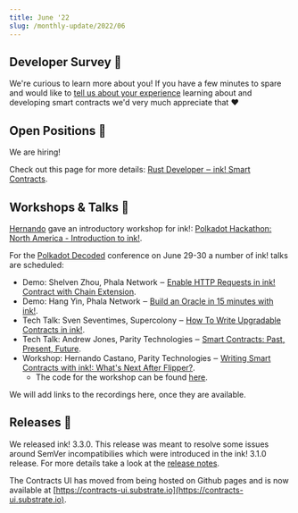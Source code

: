 ```yaml
---
title: June '22
slug: /monthly-update/2022/06
---
```


## Developer Survey 📓

We're curious to learn more about you! If you have a few minutes to spare and would like
to [tell us about your experience](https://forms.gle/o3EC4Vz9kVrwiGeY9) learning about and developing smart contracts we'd very
much appreciate that ❤️ 

## Open Positions 💼

We are hiring!

Check out this page for more details:
[Rust Developer ‒ ink! Smart Contracts](https://boards.greenhouse.io/parity/jobs/5145492003).

## Workshops & Talks 🎤

[Hernando](https://github.com/hcastano) gave an introductory workshop for ink!:
[Polkadot Hackathon: North America - Introduction to ink!](https://www.youtube.com/watch?v=DZW7I_Lf-ps).

For the [Polkadot Decoded](https://decoded.polkadot.network/) conference on June 29-30 a number
of ink! talks are scheduled:

* Demo: Shelven Zhou, Phala Network ‒ [Enable HTTP Requests in ink! Contract with Chain Extension](https://decoded.polkadot.network/agenda/?date=2022-06-29&location=online&presentation=enable-http-requests-in-ink&tz=online).
* Demo: Hang Yin, Phala Network ‒ [Build an Oracle in 15 minutes with ink!](https://decoded.polkadot.network/agenda/?date=2022-06-29&location=online&presentation=build-an-orcal&tz=online).
* Tech Talk: Sven Seventimes, Supercolony ‒ [How To Write Upgradable Contracts in ink!](https://decoded.polkadot.network/agenda/?date=2022-06-29&location=berlin&presentation=how-to-write-upgradable-contracts-in-ink&tz=berlin).
* Tech Talk: Andrew Jones, Parity Technologies ‒ [Smart Contracts: Past, Present, Future](https://decoded.polkadot.network/agenda/?date=2022-06-29&location=berlin&presentation=smart-contracts-past-present-future&tz=berlin).
* Workshop: Hernando Castano, Parity Technologies ‒ [Writing Smart Contracts with ink!: What's Next After Flipper?](https://decoded.polkadot.network/agenda/?date=2022-06-29&location=new-york&presentation=writing-smart-contracts-with-ink&tz=new-york).
    * The code for the workshop can be found [here](https://github.com/HCastano/decoded-2022-demo).

We will add links to the recordings here, once they are available.

## Releases 🚢

We released ink! 3.3.0. This release was meant to resolve some issues around SemVer
incompatibilies which were introduced in the ink! 3.1.0 release. For more details take a
look at the [release notes](https://github.com/paritytech/ink/releases/tag/v3.3.0).

The Contracts UI has moved from being hosted on Github pages and is now available
at [https://contracts-ui.substrate.io](https://contracts-ui.substrate.io).
